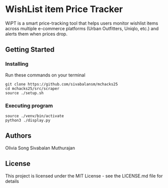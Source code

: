 # WishList item Price Tracker

WiPT is a smart price-tracking tool that helps users monitor wishlist items across multiple e-commerce platforms (Urban Outfitters, Uniqlo, etc.) and alerts them when prices drop.


## Getting Started

### Installing
Run these commands on your terminal
```
git clone https://github.com/sivabalansm/mchacks25
cd mchacks25/src/scraper
source ./setup.sh
```

### Executing program

```
source ./venv/bin/activate
python3 ./display.py
```

## Authors

Olivia Song
Sivabalan Muthurajan

## License

This project is licensed under the MIT License - see the LICENSE.md file for details

